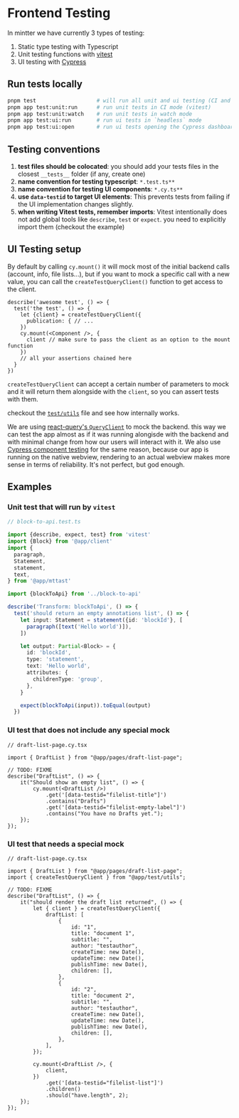 # Frontend Testing

In mintter we have currently 3 types of testing:

1. Static type testing with Typescript
2. Unit testing functions with [vitest](https://vitest.dev/)
3. UI testing with [Cypress](https://www.cypress.io/)

## Run tests locally

```bash
pnpm test                   # will run all unit and ui testing (CI and `headless` mode)
pnpm app test:unit:run      # run unit tests in CI mode (vitest)
pnpm app test:unit:watch    # run unit tests in watch mode
pnpm app test:ui:run        # run ui tests in `headless` mode
pnpm app test:ui:open       # run ui tests opening the Cypress dashboard
```

## Testing conventions

1. **test files should be colocated**: you should add your tests files in the closest `__tests__` folder (if any, create one)
2. **name convention for testing typescript**: `*.test.ts**`
3. **name convention for testing UI components**: `*.cy.ts**`
4. **use `data-testid` to target UI elements**: This prevents tests from failing if the UI implementation changes slightly.
5. **when writing Vitest tests, remember imports**: Vitest intentionally does not add global tools like `describe`, `test` or `expect`. you need to explicitly import them (checkout the example)

## UI Testing setup

By default by calling `cy.mount()` it will mock most of the initial backend calls (account, info, file lists...), but if you want to mock a specific call with a new value, you can call the `createTestQueryClient()` function to get access to the client.

```tsx
describe('awesome test', () => {
  test('the test', () => {
    let {client} = createTestQueryClient({
      publication: { // ...
    })
    cy.mount(<Component />, {
      client // make sure to pass the client as an option to the mount function
    })
    // all your assertions chained here
  }
})
```

`createTestQueryClient` can accept a certain number of parameters to mock and it will return them alongside with the `client`, so you can assert tests with them.

checkout the [`test/utils`](../frontend/app/src/test/utils.tsx) file and see how internally works.

We are using [react-query's `QueryClient`](https://tanstack.com/query/v4/docs/reference/QueryClient) to mock the backend. this way we can test the app almost as if it was running alongisde with the backend and with minimal change from how our users will interact with it. We also use [Cypress component testing](https://docs.cypress.io/guides/component-testing) for the same reason, because our app is running on the native webview, rendering to an actual webview makes more sense in terms of reliability. It's not perfect, but god enough.

## Examples

### Unit test that will run by `vitest`

```ts
// block-to-api.test.ts

import {describe, expect, test} from 'vitest'
import {Block} from '@app/client'
import {
  paragraph,
  Statement,
  statement,
  text,
} from '@app/mttast'

import {blockToApi} from '../block-to-api'

describe('Transform: blockToApi', () => {
  test('should return an empty annotations list', () => {
    let input: Statement = statement({id: 'blockId'}, [
      paragraph([text('Hello world')]),
    ])

    let output: Partial<Block> = {
      id: 'blockId',
      type: 'statement',
      text: 'Hello world',
      attributes: {
        childrenType: 'group',
      },
    }

    expect(blockToApi(input)).toEqual(output)
  })

```

### UI test that does not include any special mock

```tsx
// draft-list-page.cy.tsx

import { DraftList } from "@app/pages/draft-list-page";

// TODO: FIXME
describe("DraftList", () => {
    it("Should show an empty list", () => {
        cy.mount(<DraftList />)
            .get('[data-testid="filelist-title"]')
            .contains("Drafts")
            .get('[data-testid="filelist-empty-label"]')
            .contains("You have no Drafts yet.");
    });
});
```

### UI test that needs a special mock

```tsx
// draft-list-page.cy.tsx

import { DraftList } from "@app/pages/draft-list-page";
import { createTestQueryClient } from "@app/test/utils";

// TODO: FIXME
describe("DraftList", () => {
    it("should render the draft list returned", () => {
        let { client } = createTestQueryClient({
            draftList: [
                {
                    id: "1",
                    title: "document 1",
                    subtitle: "",
                    author: "testauthor",
                    createTime: new Date(),
                    updateTime: new Date(),
                    publishTime: new Date(),
                    children: [],
                },
                {
                    id: "2",
                    title: "document 2",
                    subtitle: "",
                    author: "testauthor",
                    createTime: new Date(),
                    updateTime: new Date(),
                    publishTime: new Date(),
                    children: [],
                },
            ],
        });

        cy.mount(<DraftList />, {
            client,
        })
            .get('[data-testid="filelist-list"]')
            .children()
            .should("have.length", 2);
    });
});
```

